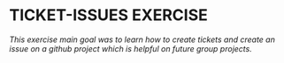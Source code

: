 # TICKET-ISSUES EXERCISE

*This exercise main goal was to learn how to create tickets and create an issue on a github project which is helpful on future group projects.*
